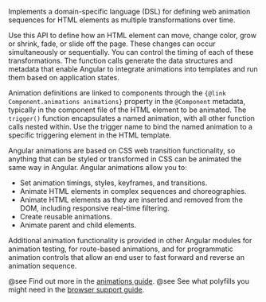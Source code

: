 Implements a domain-specific language (DSL) for defining web animation sequences for HTML elements as
multiple transformations over time.

Use this API to define how an HTML element can move, change color, grow or shrink, fade, or slide off
the page. These changes can occur simultaneously or sequentially. You can control the timing of each
of these transformations. The function calls generate the data structures and metadata that enable Angular
to integrate animations into templates and run them based on application states.

Animation definitions are linked to components through the `{@link Component.animations animations}`
property in the `@Component` metadata, typically in the component file of the HTML element to be animated.
The `trigger()` function encapsulates a named animation, with all other function calls nested within. Use
the trigger name to bind the named animation to a specific triggering element in the HTML template.

Angular animations are based on CSS web transition functionality, so anything that can be styled or
transformed in CSS can be animated the same way in Angular. Angular animations allow you to:

* Set animation timings, styles, keyframes, and transitions.
* Animate HTML elements in complex sequences and choreographies.
* Animate HTML elements as they are inserted and removed from the DOM, including responsive real-time
  filtering.
* Create reusable animations.
* Animate parent and child elements.

Additional animation functionality is provided in other Angular modules for animation testing, for
route-based animations, and for programmatic animation controls that allow an end user to fast forward
and reverse an animation sequence.

@see Find out more in the [animations guide](guide/animations).
@see See what polyfills you might need in the [browser support guide](reference/versions#browser-support).
